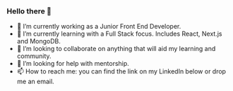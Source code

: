### Hello there 👋

- 🔭 I’m currently working as a Junior Front End Developer.
- 🌱 I’m currently learning with a Full Stack focus. Includes React, Next.js and MongoDB.
- 👯 I’m looking to collaborate on anything that will aid my learning and community.
- 🤔 I’m looking for help with mentorship.
- 📫 How to reach me: you can find the link on my LinkedIn below or drop me an email.

